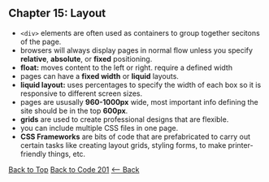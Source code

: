 ## Chapter 15: Layout

- `<div>` elements are often used as containers to group together secitons of the page.
- browsers will always display pages in normal flow unless you specify **relative**, **absolute**, or **fixed** positioning.
- **float:** moves content to the left or right. require a defined width
- pages can have a **fixed width** or **liquid** layouts.
- **liquid layout:** uses percentages to specify the width of each box so it is responsive to different screen sizes.
- pages are ususally **960-1000px** wide, most important info defining the site should be in the top **600px**.
- **grids** are used to create professional designs that are flexible.
- you can include multiple CSS files in one page.
- **CSS Frameworks** are bits of code that are prefabricated to carry out certain tasks like creating layout grids, styling forms, to make printer-friendly things, etc.

[Back to Top](#) [Back to Code 201](code201notes.md) [<-- Back](README.md)
